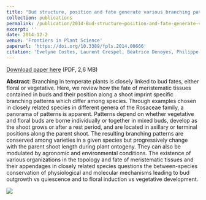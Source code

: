 ```yaml
---
title: "Bud structure, position and fate generate various branching patterns along shoots of closely related Rosaceae species: a review"
collection: publications
permalink: /publication/2014-Bud-structure—position-and-fate-generate-various-branching-patterns-along-shoots-of-closely-related-Rosaceae-species
excerpt: ''
date: 2014-12-2
venue: 'Frontiers in Plant Science'
paperurl: 'https://doi.org/10.3389/fpls.2014.00666'
citation: 'Evelyne Costes, Laurent Crespel, Béatrice Denoyes, Philippe Morel, Marie-Noëlle Demene, Pierre-Eric Lauri, Bénédicte Wenden (2014), "Bud structure, position and fate generate various branching patterns along shoots of closely related Rosaceae species: a review", <i>Frontiers in Plant Science</i>, Volume 5, Pages 666'
---
```

<i class="ai ai-open-access"></i> [Download paper here](https://pdfs.semanticscholar.org/541f/62e74bbf6d5aee50ab7b03929a70555b9111.pdf) (PDF, 2,6 MB)

**Abstract**: Branching in temperate plants is closely linked to bud fates, either floral or vegetative. Here, we review how the fate of meristematic tissues contained in buds and their position along a shoot imprint specific branching patterns which differ among species. Through examples chosen in closely related species in different genera of the Rosaceae family, a panorama of patterns is apparent. Patterns depend on whether vegetative and floral buds are borne individually or together in mixed buds, develop as the shoot grows or after a rest period, and are located in axillary or terminal positions along the parent shoot. The resulting branching patterns are conserved among varieties in a given species but progressively change with the parent shoot length during plant ontogeny. They can also be modulated by agronomic and environmental conditions. The existence of various organizations in the topology and fate of meristematic tissues and their appendages in closely related species questions the between-species conservation of physiological and molecular mechanisms leading to bud outgrowth vs quiescence and to floral induction vs vegetative development.

<img src='/images/Branching-pattern.png' />

<script type="text/javascript" src="https://d1bxh8uas1mnw7.cloudfront.net/assets/embed.js"></script><div class="altmetric-embed" data-badge-type="donut" data-altmetric-id="2957861" />
